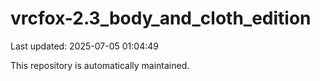 # vrcfox-2.3_body_and_cloth_edition

Last updated: 2025-07-05 01:04:49

This repository is automatically maintained.

